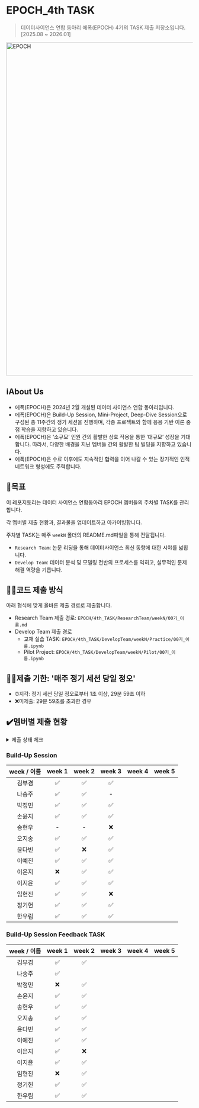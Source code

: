 # EPOCH_4th TASK
> 데이터사이언스 연합 동아리 에폭(EPOCH) 4기의 TASK 제출 저장소입니다. [2025.08 ~ 2026.01]

<img width="1600" height="900" alt="EPOCH" src="https://github.com/user-attachments/assets/2df0b2ea-d4ce-4045-a0a1-8df83f57769e" />

## ℹ️About Us
- 에폭(EPOCH)은 2024년 2월 개설된 데이터 사이언스 연합 동아리입니다.
- 에폭(EPOCH)은 Build-Up Session, Mini-Project, Deep-Dive Session으로 구성된 총 11주간의 정기 세션을 진행하며, 각종 프로젝트와 함께 응용 기반 이론 중점 학습을 지향하고 있습니다.
- 에폭(EPOCH)은 ‘소규모’ 인원 간의 활발한 상호 작용을 통한 ‘대규모’ 성장을 기대합니다. 따라서, 다양한 배경을 지닌 멤버들 간의 활발한 팀 빌딩을 지향하고 있습니다.
- 에폭(EPOCH)은 수료 이후에도 지속적인 협력을 이어 나갈 수 있는 장기적인 인적 네트워크 형성에도 주력합니다.


## 🥅목표
이 레포지토리는 데이터 사이언스 연합동아리 EPOCH 멤버들의 주차별 TASK를 관리합니다.

각 멤버별 제출 현황과, 결과물을 업데이트하고 아카이빙합니다.

주차별 TASK는 매주 `weekN` 폴더의 README.md파일을 통해 전달됩니다.

- `Research Team`: 논문 리딩을 통해 데이터사이언스 최신 동향에 대한 시야를 넓힙니다.
- `Develop Team`: 데이터 분석 및 모델링 전반의 프로세스를 익히고, 실무적인 문제 해결 역량을 기릅니다.

## ☝🏻코드 제출 방식
아래 형식에 맞게 올바른 제출 경로로 제출합니다.

- Research Team 제출 경로: `EPOCH/4th_TASK/ResearchTeam/weekN/00기_이름.md`
- Develop Team 제출 경로
  - 교재 실습 TASK: `EPOCH/4th_TASK/DevelopTeam/weekN/Practice/00기_이름.ipynb`
  - Pilot Project: `EPOCH/4th_TASK/DevelopTeam/weekN/Pilot/00기_이름.ipynb`

## ✌🏻제출 기한: '매주 정기 세션 당일 정오'
- ⏰지각: 정기 세션 당일 정오로부터 1초 이상, 29분 59초 이하
- ❌미제출: 29분 59초를 초과한 경우

## ✔️멤버별 제출 현황
<details>
<summary>제출 상태 체크</summary>
<div markdown="1">

- 제출 완료: ✅

- 지각 제출: ⏰

- 미제출: ❌
  
-  -: TASK 면제

</div>
</details>

### Build-Up Session
| week / 이름 | week 1 | week 2 | week 3 | week 4 | week 5 |
|:-----------:|:------:|:------:|:------:|:------:|:------:|
| 김부겸      | ✅     |  ✅   |   ✅   |        |        |
| 나송주      | ✅     |  ✅   |    -    |        |        |
| 박정민      | ✅     |  ✅   |   ✅   |        |        |
| 손윤지      | ✅     |  ✅   |   ✅   |        |        |
| 송현우      | -      |   -    |   ❌   |        |        |
| 오지송      | ✅     |  ✅   |   ✅   |        |        |
| 윤다빈      | ✅     |  ❌   |   ✅   |        |        |
| 이예진      | ✅     |  ✅   |   ✅   |        |        |
| 이은지      | ❌     |  ✅   |   ✅   |        |        |
| 이지윤      | ✅     |  ✅   |   ✅   |        |        |
| 임현진      | ✅     |  ✅   |   ❌   |        |        |
| 정기헌      | ✅     |  ✅   |   ✅   |        |        |
| 한우림      | ✅     |  ✅   |   ✅   |        |        |


### Build-Up Session Feedback TASK
| week / 이름 | week 1 | week 2 | week 3 | week 4 | week 5 |
|:-------------:|:------:|:------:|:------:|:------:|:------:|
| 김부겸        |   ✅   |   ✅   |        |        |        |
| 나송주        |   ✅   |        |        |        |        |
| 박정민        |   ❌   |   ✅   |        |        |        |
| 손윤지        |   ✅   |   ✅   |        |        |        |
| 송현우        |   ✅   |   ✅   |        |        |        |
| 오지송        |   ✅   |   ✅   |        |        |        |
| 윤다빈        |   ✅   |   ✅   |        |        |        |
| 이예진        |   ✅   |   ✅   |        |        |        |
| 이은지        |   ✅   |   ❌   |        |        |        |
| 이지윤        |   ✅   |   ✅   |        |        |        |
| 임현진        |   ❌   |   ✅   |        |        |        |
| 정기헌        |   ✅   |   ✅   |        |        |        |
| 한우림        |   ✅   |   ✅   |        |        |        |
